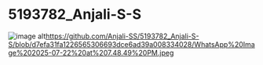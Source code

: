 # 5193782_Anjali-S-S
![image alt](image_url)https://github.com/Anjali-SS/5193782_Anjali-S-S/blob/d7efa31fa1226565306693dce6ad39a008334028/WhatsApp%20Image%202025-07-22%20at%207.48.49%20PM.jpeg
